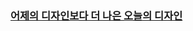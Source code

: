 <!-- <div align=center>
   <img src="https://github.com/SH1NJ00NSE0/SH1NJ00NSE0/blob/master/%EA%B9%83%ED%97%88%EB%B8%8C%EB%A6%AC%EB%93%9C%EB%AF%B8%EC%B0%90%EC%B0%90%EC%B5%9C%EC%A2%85.png?raw=true" width="1200">
</div>
 ![](profile-3d-contrib/profile-night-rainbow.svg) -->

### [어제의 디자인보다 더 나은 오늘의 디자인](https://www.behance.net/66c34071)

